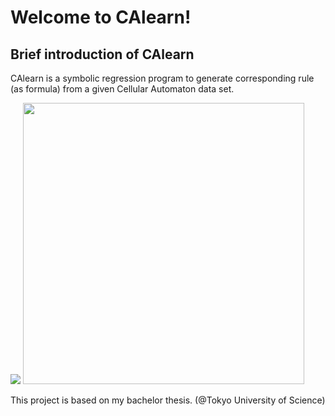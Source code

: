 # Welcome to CAlearn!
## Brief introduction of CAlearn
CAlearn is a symbolic regression program to generate corresponding rule (as formula) from a given Cellular Automaton data set.

<img class="center" src="https://raw.githubusercontent.com/wiki/ChenShuMath/CAlearn/images/CAgif.gif">
<img class="center" width="450" height="450" src="https://raw.githubusercontent.com/wiki/ChenShuMath/CAlearn/images/combine.png">

This project is based on my bachelor thesis. (@Tokyo University of Science)
